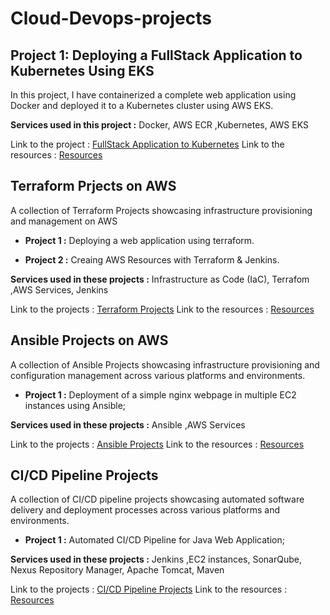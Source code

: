 # Cloud-Devops-projects
## Project 1: Deploying a FullStack Application to Kubernetes Using EKS


In this project, I have containerized a complete web application using Docker and deployed it to a Kubernetes cluster using AWS EKS.

**Services used in this project :** Docker, AWS ECR ,Kubernetes, AWS EKS

Link to the project : [FullStack Application to Kubernetes](https://victorious-peace-7a9.notion.site/Deploying-a-FullStack-Application-to-Kubernetes-Using-EKS-f0590065998c4500a546f2b7795aa7e6?pvs=4)
Link to the resources : [Resources](https://github.com/Fayssal552/Cloud-Devops-projects/tree/main/full-stack-app-to-kubernetes)

## Terraform Prjects on AWS


A collection of Terraform Projects showcasing infrastructure provisioning and management on AWS

- **Project 1 :** Deploying a web application using terraform.

- **Project 2 :** Creaing AWS Resources with Terraform & Jenkins.

**Services used in these projects :**  Infrastructure as Code (IaC), Terrafom ,AWS Services, Jenkins

Link to the projects : [Terraform Projects](https://victorious-peace-7a9.notion.site/Terraform-AWS-demos-5814079e195f4c58af5171048e2a3b8b?pvs=4)
Link to the resources : [Resources](https://github.com/Fayssal552/Cloud-Devops-projects/tree/main/terraform-aws-demos)

## Ansible Projects on AWS


A collection of Ansible Projects showcasing infrastructure provisioning and configuration management across various platforms and environments.

- **Project  1 :** Deployment of a simple nginx webpage in multiple EC2 instances using Ansible;

**Services used in these projects :**  Ansible ,AWS Services

Link to the projects : [Ansible Projects](https://www.notion.so/Ansible-Demos-1319f0865c1243be8138398febc76ce6?pvs=4)
Link to the resources : [Resources](https://github.com/Fayssal552/Cloud-Devops-projects/tree/main/ansible-aws-demos)

## CI/CD Pipeline Projects


A collection of CI/CD pipeline projects showcasing automated software delivery and deployment processes across various platforms and environments.

- **Project 1 :** Automated CI/CD Pipeline for Java Web Application;

**Services used in these projects :**  Jenkins ,EC2 instances, SonarQube, Nexus Repository Manager, Apache Tomcat, Maven

Link to the projects : [CI/CD Pipeline Projects](https://victorious-peace-7a9.notion.site/CI-CD-Pipeline-Demos-621b8cd656d84103bcb484a0f0eca5f5?pvs=4)
Link to the resources : [Resources](https://github.com/Fayssal552/Cloud-Devops-projects/tree/main/CICD-Pipeline-projects)

